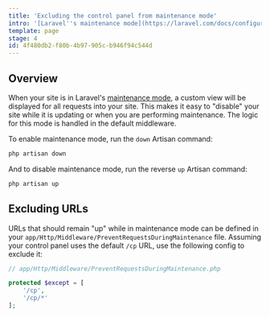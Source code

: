 ```yaml
---
title: 'Excluding the control panel from maintenance mode'
intro: '[Laravel''s maintenance mode](https://laravel.com/docs/configuration#maintenance-mode) is a great way to notify visitors that your site is down but will be shortly. But what if you still want to get into the control panel? Here''s how.'
template: page
stage: 4
id: 4f480db2-f80b-4b97-905c-b946f94c544d
---
```

## Overview

When your site is in Laravel's [maintenance mode](https://laravel.com/docs/configuration#maintenance-mode), a custom view will be displayed for all requests into your site. This makes it easy to "disable" your site while it is updating or when you are performing maintenance. The logic for this mode is handled in the default middleware.

To enable maintenance mode, run the `down` Artisan command:

```bash
php artisan down
```

And to disable maintenance mode, run the reverse `up` Artisan command:

```bash
php artisan up
```

## Excluding URLs

URLs that should remain "up" while in maintenance mode can be defined in your `app/Http/Middleware/PreventRequestsDuringMaintenance` file. Assuming your control panel uses the default `/cp` URL, use the following config to exclude it:

```php
// app/Http/Middleware/PreventRequestsDuringMaintenance.php

protected $except = [
    '/cp',
    '/cp/*'
];
```
